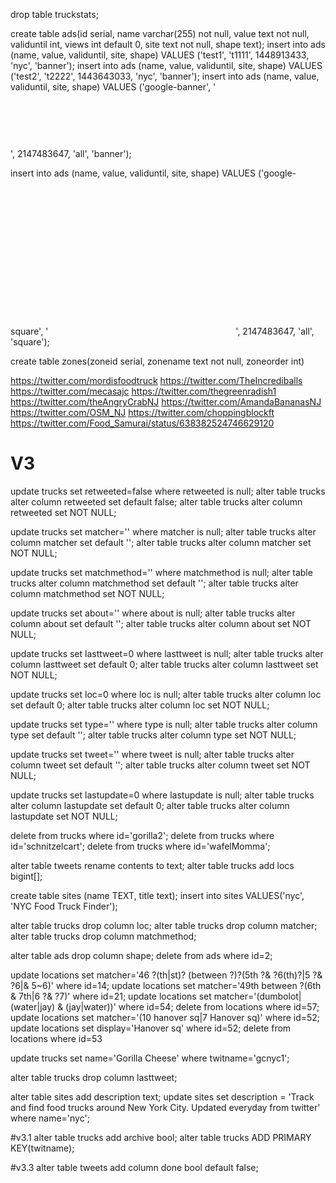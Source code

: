 drop table truckstats;


create table ads(id serial, name varchar(255) not null, value text not null,
	validuntil int, views int default 0, site text not null, shape text);
insert into ads (name, value, validuntil, site, shape) VALUES ('test1', 't1111', 1448913433, 'nyc', 'banner');
insert into ads (name, value, validuntil, site, shape) VALUES ('test2', 't2222', 1443643033, 'nyc', 'banner');
insert into ads (name, value, validuntil, site, shape) VALUES ('google-banner', '<script async src="//pagead2.googlesyndication.com/pagead/js/adsbygoogle.js"></script><ins class="adsbygoogle" style="display:inline-block;width:728px;height:90px" data-ad-client="ca-pub-4098082757736151" data-ad-slot="3902951461"></ins><script>(adsbygoogle = window.adsbygoogle || []).push({});</script>', 2147483647, 'all', 'banner');

insert into ads (name, value, validuntil, site, shape) VALUES ('google-square', '<script async src="//pagead2.googlesyndication.com/pagead/js/adsbygoogle.js"></script><ins class="adsbygoogle" style="display:inline-block;width:300px;height:250px" data-ad-client="ca-pub-4098082757736151" data-ad-slot="1938459065"></ins><script>(adsbygoogle = window.adsbygoogle || []).push({});</script>', 2147483647, 'all', 'square');


create table zones(zoneid serial, zonename text not null, zoneorder int)

https://twitter.com/mordisfoodtruck
https://twitter.com/TheIncrediballs
https://twitter.com/mecasajc
https://twitter.com/thegreenradish1
https://twitter.com/theAngryCrabNJ
https://twitter.com/AmandaBananasNJ
https://twitter.com/OSM_NJ
https://twitter.com/choppingblockft
https://twitter.com/Food_Samurai/status/638382524746629120

# V3

update trucks set retweeted=false where retweeted is null;
alter table trucks alter column retweeted set default false;
alter table trucks alter column retweeted set NOT NULL;

update trucks set matcher='' where matcher is null;
alter table trucks alter column matcher set default '';
alter table trucks alter column matcher set NOT NULL;

update trucks set matchmethod='' where matchmethod is null;
alter table trucks alter column matchmethod set default '';
alter table trucks alter column matchmethod set NOT NULL;

update trucks set about='' where about is null;
alter table trucks alter column about set default '';
alter table trucks alter column about set NOT NULL;

update trucks set lasttweet=0 where lasttweet is null;
alter table trucks alter column lasttweet set default 0;
alter table trucks alter column lasttweet set NOT NULL;

update trucks set loc=0 where loc is null;
alter table trucks alter column loc set default 0;
alter table trucks alter column loc set NOT NULL;

update trucks set type='' where type is null;
alter table trucks alter column type set default '';
alter table trucks alter column type set NOT NULL;

update trucks set tweet='' where tweet is null;
alter table trucks alter column tweet set default '';
alter table trucks alter column tweet set NOT NULL;

update trucks set lastupdate=0 where lastupdate is null;
alter table trucks alter column lastupdate set default 0;
alter table trucks alter column lastupdate set NOT NULL;

delete from trucks where id='gorilla2';
delete from trucks where id='schnitzelcart';
delete from trucks where id='wafelMomma';

alter table tweets rename contents to text;
alter table trucks add locs bigint[];

create table sites (name TEXT, title text);
insert into sites VALUES('nyc', 'NYC Food Truck Finder');

alter table trucks drop column loc;
alter table trucks drop column matcher;
alter table trucks drop column matchmethod;

alter table ads drop column shape;
delete from ads where id=2;

update locations set matcher='46 ?(th|st)? (between ?)?(5th ?& ?6(th)?|5 ?& ?6|& 5~6)' where id=14;
update locations set matcher='49th between ?(6th & 7th|6 ?& ?7)' where id=21;
update locations set matcher='(dumbolot|(water|jay) & (jay|water))' where id=54;
delete from locations where id=57;
update locations set matcher='(10 hanover sq|7 Hanover sq)' where id=52;
update locations set display='Hanover sq' where id=52;
delete from locations where id=53

update trucks set name='Gorilla Cheese' where twitname='gcnyc1';

alter table trucks drop column lasttweet;

alter table sites add description text;
update sites set description = 'Track and find food trucks around New York City. Updated everyday from twitter' where name='nyc';

#v3.1
alter table trucks add archive bool;
alter table trucks ADD PRIMARY KEY(twitname);

#v3.3
alter table tweets add column done bool default false;